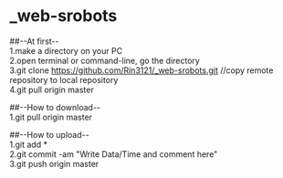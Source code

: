 # _web-srobots

##--At first--  
1.make a directory on your PC  
2.open terminal or command-line, go the directory  
3.git clone https://github.com/Rin3121/_web-srobots.git   //copy remote repository to local repository  
4.git pull origin master  

##--How to download--  
1.git pull origin master  

##--How to upload--  
1.git add *  
2.git commit -am "Write Data/Time and comment here"  
3.git push origin master  
